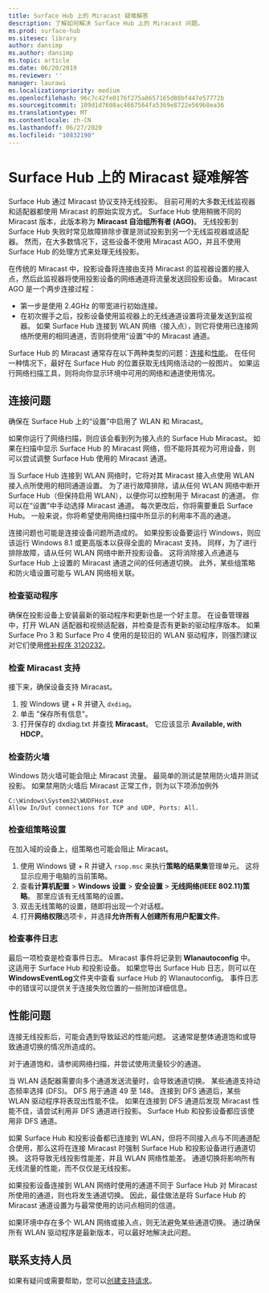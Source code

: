 ```yaml
---
title: Surface Hub 上的 Miracast 疑难解答
description: 了解如何解决 Surface Hub 上的 Miracast 问题。
ms.prod: surface-hub
ms.sitesec: library
author: dansimp
ms.author: dansimp
ms.topic: article
ms.date: 06/20/2019
ms.reviewer: ''
manager: laurawi
ms.localizationpriority: medium
ms.openlocfilehash: 96c7c42fe0176f275a8657165d88bf447e57772b
ms.sourcegitcommit: 109d1d7608ac4667564fa5369e8722e569b8ea36
ms.translationtype: MT
ms.contentlocale: zh-CN
ms.lasthandoff: 06/27/2020
ms.locfileid: "10832190"
---
```

# Surface Hub 上的 Miracast 疑难解答

Surface Hub 通过 Miracast 协议支持无线投影。 目前可用的大多数无线监视器和适配器都使用 Miracast 的原始实现方式。 Surface Hub 使用稍微不同的 Miracast 版本，此版本称为 **Miracast 自治组所有者 (AGO)**。 无线投影到 Surface Hub 失败时常见故障排除步骤是测试投影到另一个无线监视器或适配器。 然而，在大多数情况下，这些设备不使用 Miracast AGO，并且不使用 Surface Hub 的处理方式来处理无线投影。

在传统的 Miracast 中，投影设备将连接由支持 Miracast 的监视器设置的接入点，然后此监视器将使用投影设备的网络通道将流量发送回投影设备。 Miracast AGO 是一个两步连接过程：

- 第一步是使用 2.4GHz 的带宽进行初始连接。 
- 在初次握手之后，投影设备使用监视器上的无线通道设置将流量发送到监视器。 如果 Surface Hub 连接到 WLAN 网络（接入点），则它将使用已连接网络所使用的相同通道，否则将使用“设置”中的 Miracast 通道。

Surface Hub 的 Miracast 通常存在以下两种类型的问题：[连接](#connect-issues)和[性能](#performance-issues)。 在任何一种情况下，最好在 Surface Hub 的位置获取无线网络活动的一般图片。 如果运行网络扫描工具，则将向你显示环境中可用的网络和通道使用情况。

## 连接问题

确保在 Surface Hub 上的“设置”中启用了 WLAN 和 Miracast。 

如果你运行了网络扫描，则应该会看到列为接入点的 Surface Hub Miracast。 如果在扫描中显示 Surface Hub 的 Miracast 网络，但不能将其视为可用设备，则可以尝试调整 Surface Hub 使用的 Miracast 通道。 

当 Surface Hub 连接到 WLAN 网络时，它将对其 Miracast 接入点使用 WLAN 接入点所使用的相同通道设置。 为了进行故障排除，请从任何 WLAN 网络中断开 Surface Hub（但保持启用 WLAN），以便你可以控制用于 Miracast 的通道。 你可以在“设置”中手动选择 Miracast 通道。 每次更改后，你将需要重启 Surface Hub。 一般来说，你将希望使用网络扫描中所显示的利用率不高的通道。

连接问题也可能是连接设备问题所造成的。 如果投影设备要运行 Windows，则应该运行 Windows 8.1 或更高版本以获得全面的 Miracast 支持。 同样，为了进行排除故障，请从任何 WLAN 网络中断开投影设备。 这将消除接入点通道与 Surface Hub 上设置的 Miracast 通道之间的任何通道切换。 此外，某些组策略和防火墙设置可能与 WLAN 网络相关联。

### 检查驱动程序

确保在投影设备上安装最新的驱动程序和更新也是一个好主意。 在设备管理器中，打开 WLAN 适配器和视频适配器，并检查是否有更新的驱动程序版本。 如果 Surface Pro 3 和 Surface Pro 4 使用的是较旧的 WLAN 驱动程序，则强烈建议对它们使用[修补程序 3120232](https://support.microsoft.com/help/3120232/poor-wireless-performance-on-5-ghz-connections-on-surface-pro-3-and-surface-3)。 

### 检查 Miracast 支持

接下来，确保设备支持 Miracast。 

1. 按 Windows 键 + R 并键入 `dxdiag`。 
2. 单击 "保存所有信息"。 
3. 打开保存的 dxdiag.txt 并查找 **Miracast**。 它应该显示 **Available, with HDCP**。 
    
### 检查防火墙
    
Windows 防火墙可能会阻止 Miracast 流量。 最简单的测试是禁用防火墙并测试投影。 如果禁用防火墙后 Miracast 正常工作，则为以下项添加例外

    C:\Windows\System32\WUDFHost.exe
    Allow In/Out connections for TCP and UDP, Ports: All.

### 检查组策略设置

在加入域的设备上，组策略也可能会阻止 Miracast。 

1. 使用 Windows 键 + R 并键入 `rsop.msc` 来执行**策略的结果集**管理单元。 这将显示应用于电脑的当前策略。 
2. 查看**计算机配置** > **Windows 设置** > **安全设置** > **无线网络(IEEE 802.11)策略**。 那里应该有无线策略的设置。 
3. 双击无线策略的设置，随即将出现一个对话框。 
4. 打开**网络权限**选项卡，并选择**允许所有人创建所有用户配置文件**。

### 检查事件日志

最后一项检查是检查事件日志。 Miracast 事件将记录到 **Wlanautoconfig** 中。 这适用于 Surface Hub 和投影设备。 如果您导出 Surface Hub 日志，则可以在**WindowsEventLog**文件夹中查看 surface Hub 的 Wlanautoconfig。 事件日志中的错误可以提供关于连接失败位置的一些附加详细信息。

## 性能问题

连接无线投影后，可能会遇到导致延迟的性能问题。 这通常是整体通道饱和或导致通道切换的情况所造成的。 

对于通道饱和，请参阅网络扫描，并尝试使用流量较少的通道。

当 WLAN 适配器需要向多个通道发送流量时，会导致通道切换。 某些通道支持动态频率选择 (DFS)。 DFS 用于通道 49 至 148。 连接到 DFS 通道后，某些 WLAN 驱动程序将表现出性能不佳。 如果在连接到 DFS 通道后发现 Miracast 性能不佳，请尝试利用非 DFS 通道进行投影。 Surface Hub 和投影设备都应该使用非 DFS 通道。

如果 Surface Hub 和投影设备都已连接到 WLAN，但将不同接入点与不同通道配合使用，那么这将在连接 Miracast 时强制 Surface Hub 和投影设备进行通道切换。 这将导致无线投影性能差，并且 WLAN 网络性能差。 通道切换将影响所有无线流量的性能，而不仅仅是无线投影。 

如果投影设备连接到 WLAN 网络时使用的通道不同于 Surface Hub 对 Miracast 所使用的通道，则也将发生通道切换。 因此，最佳做法是将 Surface Hub 的 Miracast 通道设置为与最常使用的访问点相同的信道。 

如果环境中存在多个 WLAN 网络或接入点，则无法避免某些通道切换。 通过确保所有 WLAN 驱动程序是最新版本，可以最好地解决此问题。

##  <a name="contact-support"></a>联系支持人员

如果有疑问或需要帮助，您可以[创建支持请求](https://support.microsoft.com/supportforbusiness/productselection)。
